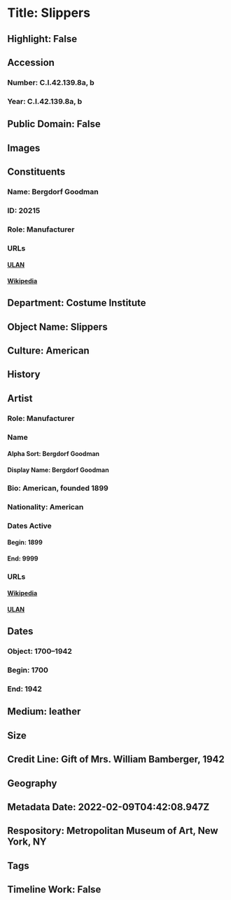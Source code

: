 # Title: Slippers
## Highlight: False
## Accession
### Number: C.I.42.139.8a, b
### Year: C.I.42.139.8a, b
## Public Domain: False
## Images
## Constituents
### Name: Bergdorf Goodman
### ID: 20215
### Role: Manufacturer
### URLs
#### [ULAN](http://vocab.getty.edu/page/ulan/500524655)
#### [Wikipedia](https://www.wikidata.org/wiki/Q793430)
## Department: Costume Institute
## Object Name: Slippers
## Culture: American
## History
## Artist
### Role: Manufacturer
### Name
#### Alpha Sort: Bergdorf Goodman
#### Display Name: Bergdorf Goodman
### Bio: American, founded 1899
### Nationality: American
### Dates Active
#### Begin: 1899
#### End: 9999
### URLs
#### [Wikipedia](https://www.wikidata.org/wiki/Q793430)
#### [ULAN](http://vocab.getty.edu/page/ulan/500524655)
## Dates
### Object: 1700–1942
### Begin: 1700
### End: 1942
## Medium: leather
## Size
## Credit Line: Gift of Mrs. William Bamberger, 1942
## Geography
## Metadata Date: 2022-02-09T04:42:08.947Z
## Respository: Metropolitan Museum of Art, New York, NY
## Tags
## Timeline Work: False